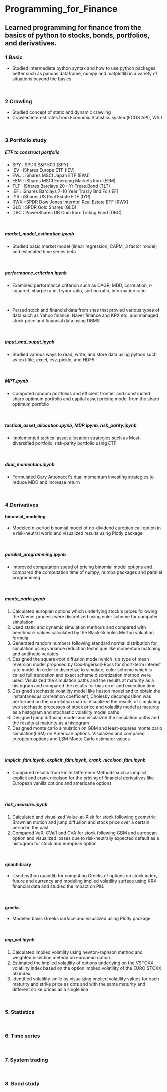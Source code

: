 # Programming_for_Finance
## Learned programming for finance from the basics of python to stocks, bonds, portfolios, and derivatives. 
### 1.Basic 

- Studied intermediate python syntax and how to use python packages better such as pandas dataframe, numpy and matplotlib in a variety of situations beyond the basics

<br>

### 2.Crawling

- Studied concept of static and dynamic crawling
- Crawled interest rates from Economic Statistics system(ECOS API), WSJ

<br>

### 3.Portfolio study

##### ETF to construct portfolio 

- SPY : SPDR S&P 500 (SPY)
- IEV : iShares Europe ETF (IEV)
- EWJ : iShares MSCI Japan ETF (EWJ)
- EEM : iShares MSCI Emerging Markets Indx (EEM)
- TLT : iShares Barclays 20+ Yr Treas.Bond (TLT)
- IEF : iShares Barclays 7-10 Year Trasry Bnd Fd (IEF)
- IYR : iShares US Real Estate ETF (IYR)
- RWX : SPDR Dow Jones Interntnl Real Estate ETF (RWX)
- GLD : SPDR Gold Shares (GLD)
- DBC : PowerShares DB Com Indx Trckng Fund (DBC)
<br>

##### market_model_estimation.ipynb
- Studied basic market model (linear regression, CAPM, 3 factor model) and estimated time series beta
<br>

##### performance_criterion.ipynb
- Examined performance criterion such as CAGR, MDD, correlation, r-squared, sharpe ratio, trynor ratio, sortino ratio, information ratio
<br>
  
- Parsed stock and financial data from sites that provied various types of data such as Yahoo finance, Naver finance and KRX etc, and managed stock price and financial data using DBMS  
<br>
  
##### input_and_ouput.ipynb

- Studied various ways to read, write, and store data using python such as text file, excel, csv, pickle, and HDF5
<br>
  
##### MPT.ipynb
- Computed random portfolios and efficient frontier and constructed sharp optimum portfolio and capital asset pricing model from the sharp optimum portfolio
<br>
  
##### tactical_asset_allocation.ipynb, MDP.ipynb, risk_parity.ipynb
- Implemented tactical asset allocation strategies such as Most-diversified portfolio, risk-parity portfolio using ETF
<br>

##### dual_momentum.ipynb
- Formulated Gary Antonacci's dual momentum investing strategies to reduce MDD and increase return  
<br>

### 4.Derivatives

#### binomial_modeling
- Modeled n-period binomial model of no-dividend europian call option in a risk-neutral world and visualized results using Plotly package
<br>

##### parallel_programming.ipynb
- Improved computation speed of pricing binomial model options and compared the computation time of numpy, numba packages and parallel programming
<br>

##### monte_carlo.ipynb
1. Calculated europian options which underlying stock's prices following the Wiener process were discretized using euler scheme for computer simulation
2. Used static and dynamic simulation methods and compared with benchmark values calculated by the Black-Scholes Merton valuation formula
3. Generated random numbers following standard normal distribution for simulation using variance reduction technique like momentum matching and antithetic variates
4. Designed the square-root diffusion model which is a type of mean reversion model proposed by Cox-Ingersoll-Ross for short-term interest rate model. In order to discretize to simulate, euler scheme which is called full truncation and exact scheme discretization method were used. Visulaized the simulation paths and the results at maturity as a histogram and compared the results for bias error and execution time
5. Designed stochastic volatility model like heston model and to obtain the instantaneous correlation coefficient, Cholesky decomposition was performed on the correlation matrix. Visualized the results of simulating two stochastic processes of stock price and volatility model at maturity as a histogram and stochastic volatility model paths
6. Designed jump diffusion model and visulaized the simulation paths and the results at maturity as a histogram
7. Designed monte carlo simulation on GBM and least-squares monte carlo simulation(LSM) on American options. Visulaized and compared european options and LSM Monte Carlo estimator values
<br>

##### implicit_fdm.ipynb, explicit_fdm.ipynb, crank_nicolson_fdm.ipynb
- Compared results from Finite Difference Methods such as implict, explicit and crank nicolson for the pricing of financial derivatives like European vanilla options and americane options
<br>

##### risk_measure.ipynb
1. Calculated and visualized Value-at-Risk for stock following geometric Brownian motion and jump diffusion and stock price over a certain period in the past
2. Compared VaR, CVaR and CVA for stock following GBM and european option and visualized losses due to risk-neutrally expected default as a histogram for stock and european option
<br>

#### qnantlibrary
- Used python quantlib for computing Greeks of options on stock index, future and currency and modeling implied volatility surface using KRX financial data and studied the impact on P&L
<br>

#### greeks
- Modeled basic Greeks surface and visualized using Plotly package
<br>

##### imp_vol.ipynb
1. Calculated implied volatility using newton-raphson method and weighted bisection method on european option
2. Estimated the implied volatility of options underlying on the VSTOXX volatility index based on the option implied volatility of the EURO STOXX 50 index.
3. Identified volatility smile by visualizing implied volatility values for each maturity and strike price as dots and with the same maturity and different strike prices as a single line

<br>

### 5. Statistics

<br>

### 6. Time series

<br>

### 7. System trading

<br>

### 8. Bond study

<br>

